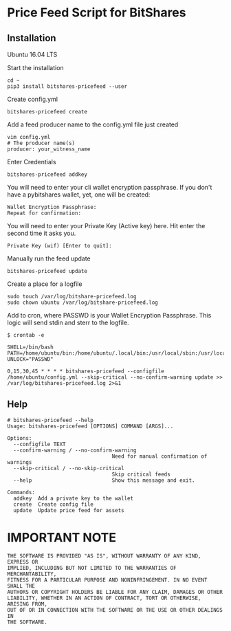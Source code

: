 # Price Feed Script for BitShares

## Installation 

Ubuntu 16.04 LTS

Start the installation

```
cd ~
pip3 install bitshares-pricefeed --user
```

Create config.yml
```
bitshares-pricefeed create
```

Add a feed producer name to the config.yml file just created
```
vim config.yml
# The producer name(s)
producer: your_witness_name
```

Enter Credentials

```
bitshares-pricefeed addkey
```

You will need to enter your cli wallet encryption passphrase. If you
don't have a pybitshares wallet, yet, one will be created:

```
Wallet Encryption Passphrase:
Repeat for confirmation:
```

You will need to enter your Private Key (Active key) here. Hit enter the second time it asks you.

```
Private Key (wif) [Enter to quit]:
```

Manually run the feed update

```
bitshares-pricefeed update
```

Create a place for a logfile

```
sudo touch /var/log/bitshare-pricefeed.log
sudo chown ubuntu /var/log/bitshare-pricefeed.log
```

Add to cron, where PASSWD is your Wallet Encryption Passphrase. This logic will send stdin and sterr to the logfile.

```
$ crontab -e

SHELL=/bin/bash
PATH=/home/ubuntu/bin:/home/ubuntu/.local/bin:/usr/local/sbin:/usr/local/bin:/usr/sbin:/usr/bin
UNLOCK="PASSWD"

0,15,30,45 * * * * bitshares-pricefeed --configfile /home/ubuntu/config.yml --skip-critical --no-confirm-warning update >> /var/log/bitshares-pricefeed.log 2>&1
```

## Help

```
# bitshares-pricefeed --help
Usage: bitshares-pricefeed [OPTIONS] COMMAND [ARGS]...

Options:
  --configfile TEXT
  --confirm-warning / --no-confirm-warning
                                  Need for manual confirmation of warnings
  --skip-critical / --no-skip-critical
                                  Skip critical feeds
  --help                          Show this message and exit.

Commands:
  addkey  Add a private key to the wallet
  create  Create config file
  update  Update price feed for assets
```

# IMPORTANT NOTE

    THE SOFTWARE IS PROVIDED "AS IS", WITHOUT WARRANTY OF ANY KIND, EXPRESS OR
    IMPLIED, INCLUDING BUT NOT LIMITED TO THE WARRANTIES OF MERCHANTABILITY,
    FITNESS FOR A PARTICULAR PURPOSE AND NONINFRINGEMENT. IN NO EVENT SHALL THE
    AUTHORS OR COPYRIGHT HOLDERS BE LIABLE FOR ANY CLAIM, DAMAGES OR OTHER
    LIABILITY, WHETHER IN AN ACTION OF CONTRACT, TORT OR OTHERWISE, ARISING FROM,
    OUT OF OR IN CONNECTION WITH THE SOFTWARE OR THE USE OR OTHER DEALINGS IN
    THE SOFTWARE.

